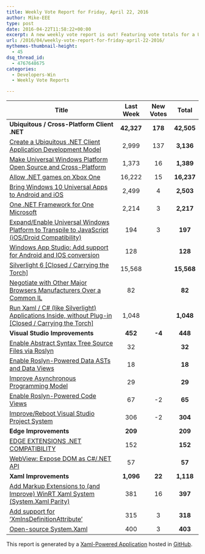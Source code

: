 ```yaml
---
title: Weekly Vote Report for Friday, April 22, 2016
author: Mike-EEE
type: post
date: 2016-04-22T11:58:22+00:00
excerpt: A new weekly vote report is out! Featuring vote totals for a Ubiquitous / Cross-Platform Client .NET (+178 New/42,505 Total), Visual Studio Improvements (+-4 New/448 Total), Edge Improvements (+0 New/209 Total), and Xaml Improvements (+22 New/1,118 Total).
url: /2016/04/weekly-vote-report-for-friday-april-22-2016/
mythemes-thumbnail-height:
  - 45
dsq_thread_id:
  - 4767648675
categories:
  - Developers-Win
  - Weekly Vote Reports

---
```

| Title                                                                                                     | Last Week  |      <span class="new">New Votes</span>       |   Total    |
| --------------------------------------------------------------------------------------------------------- |:----------:|:---------------------------------------------:|:----------:|
| **Ubiquitous / Cross-Platform Client .NET**                                                               | **42,327** | <span class="new"><strong>178</strong></span> | **42,505** |
| [Create a Ubiquitous .NET Client Application Development Model][1]                                        |   2,999    |         <span class="new">137</span>          | **3,136**  |
| [Make Universal Windows Platform Open Source and Cross-Platform][2]                                       |   1,373    |          <span class="new">16</span>          | **1,389**  |
| [Allow .NET games on Xbox One][3]                                                                         |   16,222   |          <span class="new">15</span>          | **16,237** |
| [Bring Windows 10 Universal Apps to Android and iOS][4]                                                   |   2,499    |          <span class="new">4</span>           | **2,503**  |
| [One .NET Framework for One Microsoft][5]                                                                 |   2,214    |          <span class="new">3</span>           | **2,217**  |
| [Expand/Enable Universal Windows Platform to Transpile to JavaScript (iOS/Droid Compatibility)][6]        |    194     |          <span class="new">3</span>           |  **197**   |
| [Windows App Studio: Add support for Android and IOS conversion][7]                                       |    128     |           <span class="new"></span>           |  **128**   |
| [Silverlight 6 [Closed / Carrying the Torch]][8]                                                          |   15,568   |           <span class="new"></span>           | **15,568** |
| [Negotiate with Other Major Browsers Manufacturers Over a Common IL][9]                                   |     82     |           <span class="new"></span>           |   **82**   |
| [Run Xaml / C# (like Silverlight) Applications Inside, without Plug-in [Closed / Carrying the Torch]][10] |   1,048    |           <span class="new"></span>           | **1,048**  |
| **Visual Studio Improvements**                                                                            |  **452**   | <span class="new"><strong>-4</strong></span>  |  **448**   |
| [Enable Abstract Syntax Tree Source Files via Roslyn][11]                                                 |     32     |           <span class="new"></span>           |   **32**   |
| [Enable Roslyn-Powered Data ASTs and Data Views][12]                                                      |     18     |           <span class="new"></span>           |   **18**   |
| [Improve Asynchronous Programming Model][13]                                                              |     29     |           <span class="new"></span>           |   **29**   |
| [Enable Roslyn-Powered Code Views][14]                                                                    |     67     |          <span class="new">-2</span>          |   **65**   |
| [Improve/Reboot Visual Studio Project System][15]                                                         |    306     |          <span class="new">-2</span>          |  **304**   |
| **Edge Improvements**                                                                                     |  **209**   |  <span class="new"><strong></strong></span>   |  **209**   |
| [EDGE EXTENSIONS .NET COMPATIBILITY][16]                                                                  |    152     |           <span class="new"></span>           |  **152**   |
| [WebView: Expose DOM as C#/.NET API][17]                                                                  |     57     |           <span class="new"></span>           |   **57**   |
| **Xaml Improvements**                                                                                     | **1,096**  | <span class="new"><strong>22</strong></span>  | **1,118**  |
| [Add Markup Extensions to (and Improve) WinRT Xaml System (System.Xaml Parity)][18]                       |    381     |          <span class="new">16</span>          |  **397**   |
| [Add support for &#8216;XmlnsDefinitionAttribute&#8217;][19]                                              |    315     |          <span class="new">3</span>           |  **318**   |
| [Open-source System.Xaml][20]                                                                             |    400     |          <span class="new">3</span>           |  **403**   |

This report is generated by a [Xaml-Powered Application][21] hosted in [GitHub][22].

 [1]: http://visualstudio.uservoice.com/forums/121579-visual-studio/suggestions/10027638-create-a-ubiquitous-net-client-application-develo
 [2]: https://wpdev.uservoice.com/forums/110705-dev-platform/suggestions/7989744-make-universal-windows-platform-open-source-and-cr
 [3]: https://visualstudio.uservoice.com/forums/121579-visual-studio-2015/suggestions/4233646-allow-net-games-on-xbox-one
 [4]: https://visualstudio.uservoice.com/forums/121579-visual-studio-2015/suggestions/8912350-bring-windows-10-universal-apps-to-android-and-ios
 [5]: http://visualstudio.uservoice.com/forums/121579-visual-studio-2015/suggestions/4249140-one-net-framework-for-one-microsoft
 [6]: https://wpdev.uservoice.com/forums/110705-dev-platform/suggestions/7897380-expand-enable-universal-windows-platform-to-transp
 [7]: https://wpdev.uservoice.com/forums/216486-windows-app-studio/suggestions/9550647-add-support-for-andriod-and-ios-conversion
 [8]: http://visualstudio.uservoice.com/forums/121579-visual-studio/suggestions/3556619-silverlight-6
 [9]: https://wpdev.uservoice.com/forums/257854-microsoft-edge-developer/suggestions/11392869-negociate-with-other-major-browsers-maufacturers-o
 [10]: https://wpdev.uservoice.com/forums/257854-microsoft-edge-developer/suggestions/8022150-run-xaml-c-like-silverlight-applications-ins
 [11]: http://visualstudio.uservoice.com/forums/121579-visual-studio-2015/suggestions/7066885-enable-abstract-syntax-tree-source-files-via-rosly
 [12]: http://visualstudio.uservoice.com/forums/121579-visual-studio/suggestions/10020525-enable-roslyn-powered-data-asts-and-data-views
 [13]: http://visualstudio.uservoice.com/forums/121579-visual-studio/suggestions/9126493-improve-asynchronous-programming-model
 [14]: http://visualstudio.uservoice.com/forums/121579-visual-studio/suggestions/10020390-enable-roslyn-powered-code-views
 [15]: http://visualstudio.uservoice.com/forums/121579-visual-studio/suggestions/9347001-improve-reboot-visual-studio-project-system
 [16]: https://wpdev.uservoice.com/forums/257854-microsoft-edge-developer/suggestions/9467958-edge-extensions-net-compatibility
 [17]: https://wpdev.uservoice.com/forums/110705-dev-platform/suggestions/9126583-webview-expose-dom-as-c-net-api
 [18]: https://wpdev.uservoice.com/forums/110705-dev-platform/suggestions/7232264-add-markup-extensions-to-and-improve-winrt-xaml
 [19]: https://wpdev.uservoice.com/forums/110705-universal-windows-platform/suggestions/9523650-add-support-for-xmlnsdefinitionattribute
 [20]: http://visualstudio.uservoice.com/forums/121579-visual-studio-2015/suggestions/11234259-open-source-system-xaml
 [21]: https://imgflip.com/i/h6ho2
 [22]: https://github.com/DevelopersWin/VoteReporter
